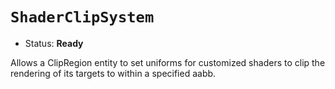 # `ShaderClipSystem`

*   Status: **Ready**

Allows a ClipRegion entity to set uniforms for customized shaders to clip the
rendering of its targets to within a specified aabb.
